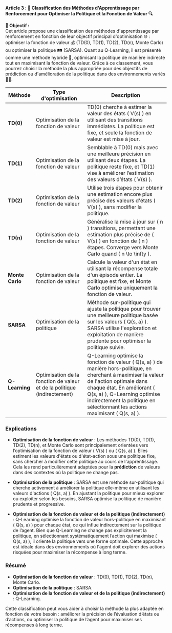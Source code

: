 **Article 3 : 🎯 Classification des Méthodes d'Apprentissage par Renforcement pour Optimiser la Politique et la Fonction de Valeur 🔍**

**🌟 Objectif :**  
Cet article propose une classification des méthodes d'apprentissage par renforcement en fonction de leur objectif principal d'optimisation 🌐 : optimiser la fonction de valeur 💰 (TD(0), TD(1), TD(2), TD(n), Monte Carlo) ou optimiser la politique 🛤️ (SARSA). Quant au Q-Learning, il est présenté comme une méthode hybride 🔄, optimisant la politique de manière indirecte tout en maximisant la fonction de valeur. Grâce à ce classement, vous pourrez choisir la méthode la plus appropriée pour des objectifs de prédiction ou d'amélioration de la politique dans des environnements variés 🧩✨.



| Méthode         | Type d'optimisation             | Description                                                                                   |
|-----------------|---------------------------------|-----------------------------------------------------------------------------------------------|
| **TD(0)**       | Optimisation de la fonction de valeur | TD(0) cherche à estimer la valeur des états \( V(s) \) en utilisant des transitions immédiates. La politique est fixe, et seule la fonction de valeur est mise à jour. |
| **TD(1)**       | Optimisation de la fonction de valeur | Semblable à TD(0) mais avec une meilleure précision en utilisant deux étapes. La politique reste fixe, et TD(1) vise à améliorer l’estimation des valeurs d’états \( V(s) \). |
| **TD(2)**       | Optimisation de la fonction de valeur | Utilise trois étapes pour obtenir une estimation encore plus précise des valeurs d'états \( V(s) \), sans modifier la politique. |
| **TD(n)**       | Optimisation de la fonction de valeur | Généralise la mise à jour sur \( n \) transitions, permettant une estimation plus précise de \( V(s) \) en fonction de \( n \) étapes. Converge vers Monte Carlo quand \( n \to \infty \). |
| **Monte Carlo** | Optimisation de la fonction de valeur | Calcule la valeur d'un état en utilisant la récompense totale d'un épisode entier. La politique est fixe, et Monte Carlo optimise uniquement la fonction de valeur. |
| **SARSA**       | Optimisation de la politique          | Méthode sur-politique qui ajuste la politique pour trouver une meilleure politique basée sur les valeurs \( Q(s, a) \). SARSA utilise l'exploration et exploitation de manière prudente pour optimiser la politique suivie. |
| **Q-Learning**  | Optimisation de la fonction de valeur et de la politique (indirectement) | Q-Learning optimise la fonction de valeur \( Q(s, a) \) de manière hors-politique, en cherchant à maximiser la valeur de l'action optimale dans chaque état. En améliorant \( Q(s, a) \), Q-Learning optimise indirectement la politique en sélectionnant les actions maximisant \( Q(s, a) \). |

### Explications

- **Optimisation de la fonction de valeur** : Les méthodes TD(0), TD(1), TD(2), TD(n), et Monte Carlo sont principalement orientées vers l’optimisation de la fonction de valeur \( V(s) \) ou \( Q(s, a) \). Elles estiment les valeurs d'états ou d'état-action sous une politique fixe, sans chercher à modifier cette politique au cours de l'apprentissage. Cela les rend particulièrement adaptées pour la **prédiction** de valeurs dans des contextes où la politique ne change pas.

- **Optimisation de la politique** : SARSA est une méthode sur-politique qui cherche activement à améliorer la politique elle-même en utilisant les valeurs d'actions \( Q(s, a) \). En ajustant la politique pour mieux explorer ou exploiter selon les besoins, SARSA optimise la politique de manière prudente et progressive.

- **Optimisation de la fonction de valeur et de la politique (indirectement)** : Q-Learning optimise la fonction de valeur hors-politique en maximisant \( Q(s, a) \) pour chaque état, ce qui influe indirectement sur la politique de l’agent. Bien que Q-Learning ne change pas explicitement la politique, en sélectionnant systématiquement l’action qui maximise \( Q(s, a) \), il oriente la politique vers une forme optimale. Cette approche est idéale dans des environnements où l'agent doit explorer des actions risquées pour maximiser la récompense à long terme.

### Résumé

- **Optimisation de la fonction de valeur** : TD(0), TD(1), TD(2), TD(n), Monte Carlo.
- **Optimisation de la politique** : SARSA.
- **Optimisation de la fonction de valeur et de la politique (indirectement)** : Q-Learning. 

Cette classification peut vous aider à choisir la méthode la plus adaptée en fonction de votre besoin : améliorer la précision de l’évaluation d’états ou d’actions, ou optimiser la politique de l’agent pour maximiser ses récompenses à long terme.
